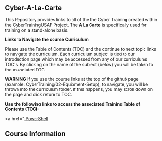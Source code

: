 ## Cyber-A-La-Carte

This Repository provides links to all of the the Cyber Training created within the CyberTrainingUSAF Project.  The **A La Carte** is specifically used for training on a stand-alone basis.

**Links to Navigate the course Curriculum**

Please use the Table of Contents (TOC) and the continue to next topic links to navigate the curriculum. Each curriculum subject is tied to our introduction page which may be accessed from any of our curriculums TOC's. By clicking on the name of the subject (below) you will be taken to the associated TOC. 

**WARNING** If you use the course links at the top of the github page (example: CyberTraining/02-Equipment-Setup), to navigate, you will be thrown into the curriculum folder. If this happens, you may scroll down on the page and click return to TOC.

**Use the following links to access the associated Training Table of Contents (TOC):**

<a href="<a href="https://github.com/CyberTrainingUSAF/Powershell_Training/blob/master/00-Table-of-Contents.md" > PowerShell </a>



## Course Information
